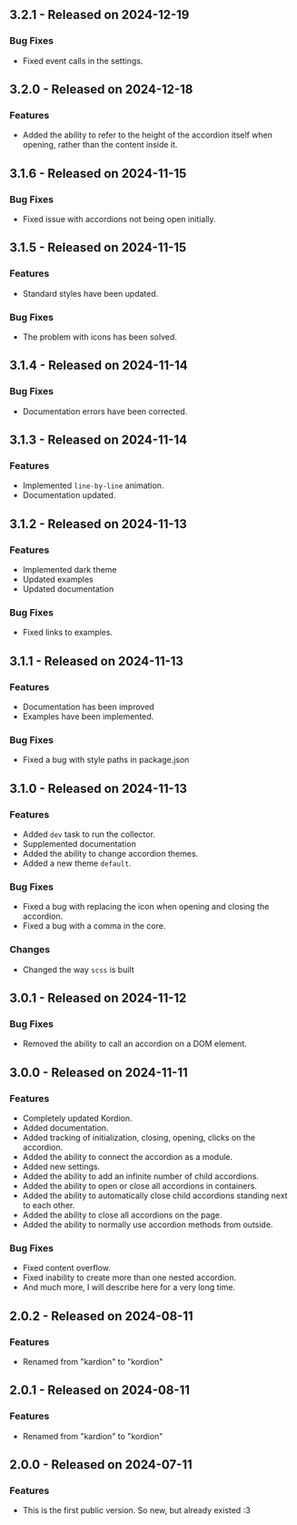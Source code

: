 ## 3.2.1 - Released on 2024-12-19

### Bug Fixes
- Fixed event calls in the settings.


## 3.2.0 - Released on 2024-12-18

### Features
- Added the ability to refer to the height of the accordion itself when opening, rather than the content inside it.


## 3.1.6 - Released on 2024-11-15

### Bug Fixes
- Fixed issue with accordions not being open initially.


## 3.1.5 - Released on 2024-11-15

### Features
- Standard styles have been updated.

### Bug Fixes
- The problem with icons has been solved.


## 3.1.4 - Released on 2024-11-14

### Bug Fixes
- Documentation errors have been corrected.


## 3.1.3 - Released on 2024-11-14

### Features
- Implemented `line-by-line` animation.
- Documentation updated.


## 3.1.2 - Released on 2024-11-13

### Features
- Implemented dark theme
- Updated examples
- Updated documentation

### Bug Fixes
- Fixed links to examples.


## 3.1.1 - Released on 2024-11-13

### Features
- Documentation has been improved
- Examples have been implemented.

### Bug Fixes
- Fixed a bug with style paths in package.json


## 3.1.0 - Released on 2024-11-13

### Features
- Added `dev` task to run the collector.
- Supplemented documentation
- Added the ability to change accordion themes.
- Added a new theme `default`.

### Bug Fixes
- Fixed a bug with replacing the icon when opening and closing the accordion.
- Fixed a bug with a comma in the core.

### Changes
- Changed the way `scss` is built


## 3.0.1 - Released on 2024-11-12

### Bug Fixes
- Removed the ability to call an accordion on a DOM element.


## 3.0.0 - Released on 2024-11-11

### Features
- Completely updated Kordion.
- Added documentation.
- Added tracking of initialization, closing, opening, clicks on the accordion.
- Added the ability to connect the accordion as a module.
- Added new settings.
- Added the ability to add an infinite number of child accordions.
- Added the ability to open or close all accordions in containers.
- Added the ability to automatically close child accordions standing next to each other.
- Added the ability to close all accordions on the page.
- Added the ability to normally use accordion methods from outside.

### Bug Fixes
- Fixed content overflow.
- Fixed inability to create more than one nested accordion.
- And much more, I will describe here for a very long time.


## 2.0.2 - Released on 2024-08-11

### Features
- Renamed from "kardion" to "kordion"


## 2.0.1 - Released on 2024-08-11

### Features
- Renamed from "kardion" to "kordion"


## 2.0.0 - Released on 2024-07-11

### Features
- This is the first public version. So new, but already existed :3

